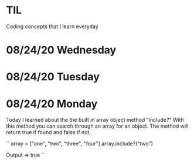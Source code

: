 # TIL
Coding concepts that I learn everyday

# 08/24/20 Wednesday

# 08/24/20 Tuesday

# 08/24/20 Monday
Today I learned about the the built in array object method "include?"
With this method you can search through an array for an object.
The method will return true if found and false if not.

``
array = ["one", "two", "three", "four"]
array.include?("two")

Output => true
``
